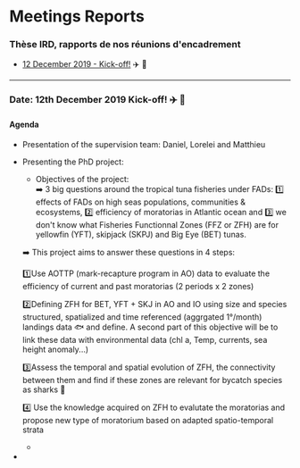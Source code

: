 # Meetings Reports

### Thèse IRD, rapports de nos réunions d'encadrement
* [12 December 2019 - Kick-off!](#date-12th-december-2019)  :airplane: :rocket:


-------------------------------------------------------------------

### Date: 12th December 2019 Kick-off! :airplane: :rocket:  

#### Agenda  

* Presentation of the supervision team: Daniel, Lorelei and Matthieu  


* Presenting the PhD project:
  + Objectives of the project:  
  :arrow_right: 3 big questions around the tropical tuna fisheries under FADs: :one: effects of FADs on high seas populations, communities & ecosystems, :two: efficiency of moratorias in Atlantic ocean and :three: we don't know what Fisheries Functionnal Zones (FFZ or ZFH) are for yellowfin (YFT), skipjack (SKPJ) and Big Eye (BET) tunas.  
  
  :arrow_right: This project aims to answer these questions in 4 steps:  
  
  :one:Use AOTTP (mark-recapture program in AO) data to evaluate the efficiency of current and past moratorias (2 periods x 2 zones)  
  
  :two:Defining ZFH for BET, YFT + SKJ in AO and IO using size and species structured, spatialized and time referenced (aggrgated 1°/month) landings data  :fish:  and define. A second part of this objective will be to link these data with environmental data (chl a, Temp, currents, sea height anomaly...)  
  
  :three:Assess the temporal and spatial evolution of ZFH, the connectivity between them and find if these zones are relevant for bycatch species as sharks  :shark:  
  
  :four: Use the knowledge acquired on ZFH to evalutate the moratorias and propose new type of moratorium based on adapted spatio-temporal strata  
  
  + 
  
 
  
* 

  
  
  
 

  
